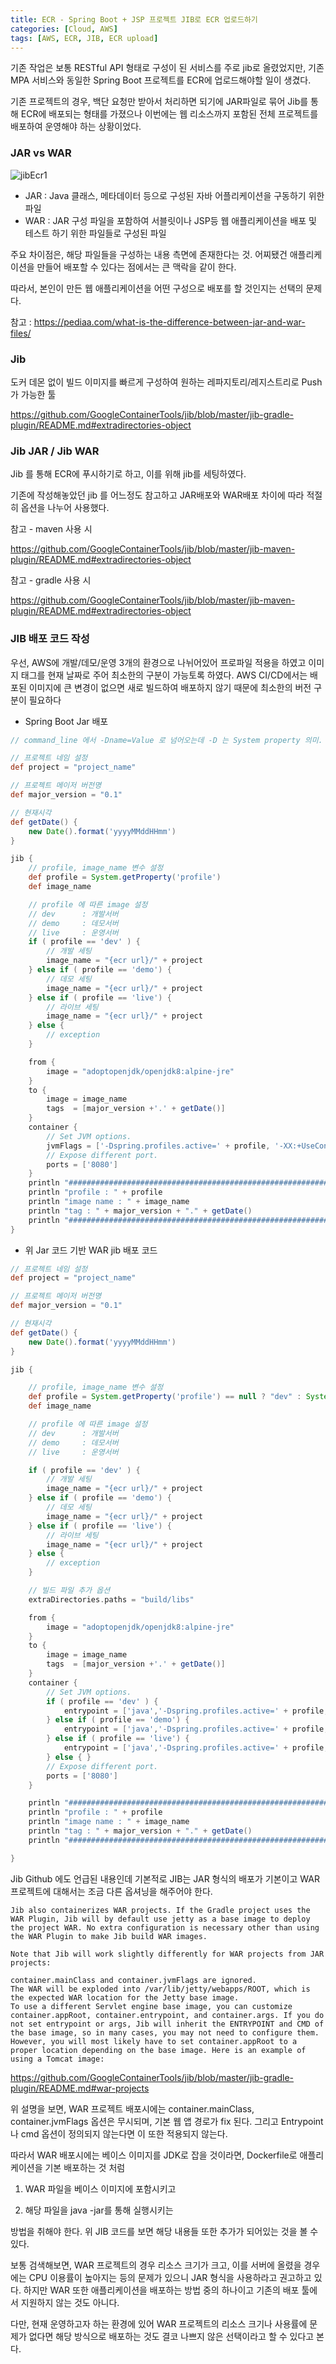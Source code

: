 ```yaml
---
title: ECR - Spring Boot + JSP 프로젝트 JIB로 ECR 업로드하기
categories: [Cloud, AWS]
tags: [AWS, ECR, JIB, ECR upload]
---
```


기존 작업은 보통 RESTful API 형태로 구성이 된 서비스를 주로 jib로 올렸었지만, 기존 MPA 서비스와 동일한 Spring Boot 프로젝트를 ECR에 업로드해야할 일이 생겼다.

기존 프로젝트의 경우, 백단 요청만 받아서 처리하면 되기에 JAR파일로 묶어 Jib를 통해 ECR에 배포되는 형태를 가졌으나 이번에는 웹 리소스까지 포함된 전체 프로젝트를 배포하여 운영해야 하는 상황이었다.

### JAR vs WAR

![jibEcr1](/assets/img/AWS/jibecr1.jpeg)

- JAR : Java 클래스, 메타데이터 등으로 구성된 자바 어플리케이션을 구동하기 위한 파일
- WAR : JAR 구성 파일을 포함하여 서블릿이나 JSP등 웹 애플리케이션을 배포 및 테스트 하기 위한 파일들로 구성된 파일

주요 차이점은, 해당 파일들을 구성하는 내용 측면에 존재한다는 것. 어찌됐건 애플리케이션을 만들어 배포할 수 있다는 점에서는 큰 맥락을 같이 한다.

따라서, 본인이 만든 웹 애플리케이션을 어떤 구성으로 배포를 할 것인지는 선택의 문제다.

참고 : https://pediaa.com/what-is-the-difference-between-jar-and-war-files/

### Jib

도커 데몬 없이 빌드 이미지를 빠르게 구성하여 원하는 레파지토리/레지스트리로 Push가 가능한 툴

https://github.com/GoogleContainerTools/jib/blob/master/jib-gradle-plugin/README.md#extradirectories-object

### Jib JAR / Jib WAR

Jib 를 통해 ECR에 푸시하기로 하고, 이를 위해 jib를 세팅하였다.

기존에 작성해놓았던 jib 를 어느정도 참고하고 JAR배포와 WAR배포 차이에 따라 적절히 옵션을 나누어 사용했다.

참고 - maven 사용 시

https://github.com/GoogleContainerTools/jib/blob/master/jib-maven-plugin/README.md#extradirectories-object

참고 - gradle 사용 시

https://github.com/GoogleContainerTools/jib/blob/master/jib-maven-plugin/README.md#extradirectories-object

### JIB 배포 코드 작성

우선, AWS에 개발/데모/운영 3개의 환경으로 나뉘어있어 프로파일 적용을 하였고 이미지 태그를 현재 날짜로 주어 최소한의 구분이 가능토록 하였다. AWS CI/CD에서는 배포된 이미지에 큰 변경이 없으면 새로 빌드하여 배포하지 않기 때문에 최소한의 버전 구분이 필요하다

- Spring Boot Jar 배포

```gradle
// command_line 에서 -Dname=Value 로 넘어오는데 -D 는 System property 의미. 따라서, System.getProperty 로 가져온다.

// 프로젝트 네임 설정
def project = "project_name"

// 프로젝트 메이저 버전명
def major_version = "0.1"

// 현재시각
def getDate() {
	new Date().format('yyyyMMddHHmm')
}

jib {
	// profile, image_name 변수 설정
	def profile = System.getProperty('profile')
	def image_name

	// profile 에 따른 image 설정
	// dev 		: 개발서버
	// demo 	: 데모서버
	// live 	: 운영서버
	if ( profile == 'dev' ) {
		// 개발 세팅
		image_name = "{ecr url}/" + project
	} else if ( profile == 'demo') {
		// 데모 세팅
		image_name = "{ecr url}/" + project
	} else if ( profile == 'live') {
		// 라이브 세팅
		image_name = "{ecr url}/" + project
	} else {
		// exception
	}

	from {
		image = "adoptopenjdk/openjdk8:alpine-jre"
	}
	to {
		image = image_name
		tags  = [major_version +'.' + getDate()]
	}
	container {
		// Set JVM options.
		jvmFlags = ['-Dspring.profiles.active=' + profile, '-XX:+UseContainerSupport', '-Dserver.port=8080', '-Dfile.encoding=UTF-8']
		// Expose different port.
		ports = ['8080']
	}
	println "#######################################################################"
	println "profile : " + profile
	println "image name : " + image_name
	println "tag : " + major_version + "." + getDate()
	println "#######################################################################"
}
```

- 위 Jar 코드 기반 WAR jib 배포 코드

```gradle
// 프로젝트 네임 설정
def project = "project_name"

// 프로젝트 메이저 버전명
def major_version = "0.1"

// 현재시각
def getDate() {
    new Date().format('yyyyMMddHHmm')
}

jib {

    // profile, image_name 변수 설정
    def profile = System.getProperty('profile') == null ? "dev" : System.getProperty('profile')
    def image_name

    // profile 에 따른 image 설정
    // dev      : 개발서버
    // demo     : 데모서버
    // live     : 운영서버

    if ( profile == 'dev' ) {
        // 개발 세팅
        image_name = "{ecr url}/" + project
    } else if ( profile == 'demo') {
        // 데모 세팅
        image_name = "{ecr url}/" + project
    } else if ( profile == 'live') {
        // 라이브 세팅
        image_name = "{ecr url}/" + project
    } else {
        // exception
    }

	// 빌드 파일 추가 옵션
	extraDirectories.paths = "build/libs"

	from {
		image = "adoptopenjdk/openjdk8:alpine-jre"
	}
	to {
		image = image_name
		tags  = [major_version +'.' + getDate()]
	}
	container {
        // Set JVM options.
        if ( profile == 'dev' ) {
			entrypoint = ['java','-Dspring.profiles.active=' + profile, '-XX:+UseContainerSupport', '-Dserver.port=8080', '-Dfile.encoding=UTF-8', '-Xms512m', '-Xmx1024m', '-jar','/acaas-admin.war','']
        } else if ( profile == 'demo') {
			entrypoint = ['java','-Dspring.profiles.active=' + profile, '-XX:+UseContainerSupport', '-Dserver.port=8080', '-Dfile.encoding=UTF-8', '-Xms512m', '-Xmx1024m', '-jar','/acaas-admin.war','']
        } else if ( profile == 'live') {
			entrypoint = ['java','-Dspring.profiles.active=' + profile, '-XX:+UseContainerSupport', '-Dserver.port=8080', '-Dfile.encoding=UTF-8', '-jar','/acaas-admin.war','']
        } else { }
        // Expose different port.
        ports = ['8080']
    }

    println "#######################################################################"
    println "profile : " + profile
    println "image name : " + image_name
    println "tag : " + major_version + "." + getDate()
    println "#######################################################################"

}
```

Jib Github 에도 언급된 내용인데 기본적로 JIB는 JAR 형식의 배포가 기본이고 WAR 프로젝트에 대해서는 조금 다른 옵셔닝을 해주어야 한다.

```
Jib also containerizes WAR projects. If the Gradle project uses the WAR Plugin, Jib will by default use jetty as a base image to deploy the project WAR. No extra configuration is necessary other than using the WAR Plugin to make Jib build WAR images.

Note that Jib will work slightly differently for WAR projects from JAR projects:

container.mainClass and container.jvmFlags are ignored.
The WAR will be exploded into /var/lib/jetty/webapps/ROOT, which is the expected WAR location for the Jetty base image.
To use a different Servlet engine base image, you can customize container.appRoot, container.entrypoint, and container.args. If you do not set entrypoint or args, Jib will inherit the ENTRYPOINT and CMD of the base image, so in many cases, you may not need to configure them. However, you will most likely have to set container.appRoot to a proper location depending on the base image. Here is an example of using a Tomcat image:
```

https://github.com/GoogleContainerTools/jib/blob/master/jib-gradle-plugin/README.md#war-projects

위 설명을 보면, WAR 프로젝트 배포시에는 container.mainClass, container.jvmFlags 옵션은 무시되며, 기본 웹 앱 경로가 fix 된다. 그리고 Entrypoint 나 cmd 옵션이 정의되지 않는다면 이 또한 적용되지 않는다.

따라서 WAR 배포시에는 베이스 이미지를 JDK로 잡을 것이라면, Dockerfile로 애플리케이션을 기본 배포하는 것 처럼

1. WAR 파일을 베이스 이미지에 포함시키고

2. 해당 파일을 java -jar를 통해 실행시키는

방법을 취해야 한다. 위 JIB 코드를 보면 해당 내용들 또한 추가가 되어있는 것을 볼 수 있다.

보통 검색해보면, WAR 프로젝트의 경우 리소스 크기가 크고, 이를 서버에 올렸을 경우에는 CPU 이용률이 높아지는 등의 문제가 있으니 JAR 형식을 사용하라고 권고하고 있다. 하지만 WAR 또한 애플리케이션을 배포하는 방법 중의 하나이고 기존의 배포 툴에서 지원하지 않는 것도 아니다.

다만, 현재 운영하고자 하는 환경에 있어 WAR 프로젝트의 리소스 크기나 사용률에 문제가 없다면 해당 방식으로 배포하는 것도 결코 나쁘지 않은 선택이라고 할 수 있다고 본다.
